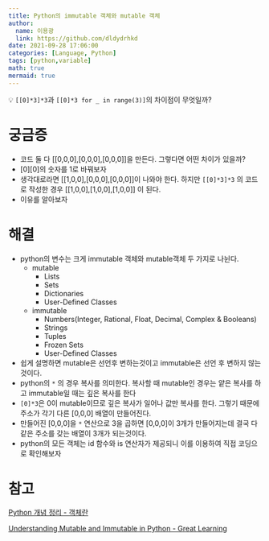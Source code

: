 ```yaml
---
title: Python의 immutable 객체와 mutable 객체
author:
  name: 이용광
  link: https://github.com/dldydrhkd
date: 2021-09-28 17:06:00
categories: [Language, Python]
tags: [python,variable]
math: true
mermaid: true
---
```


💡 `[[0]*3]*3`과 `[[0]*3 for _ in range(3)]`의 차이점이 무엇일까?

# 궁금증

- 코드 둘 다 [[0,0,0],[0,0,0],[0,0,0]]을 만든다. 그렇다면 어떤 차이가 있을까?
- [0][0]의 숫자를 1로 바꿔보자
- 생각대로라면 [[1,0,0],[0,0,0],[0,0,0]]이 나와야 한다. 하지만 `[[0]*3]*3` 의 코드로 작성한 경우 [[1,0,0],[1,0,0],[1,0,0]] 이 된다.
- 이유를 알아보자

# 해결

- python의 변수는 크게 immutable 객체와 mutable객체 두 가지로 나뉜다.
    - mutable
        - Lists
        - Sets
        - Dictionaries
        - User-Defined Classes
    - immutable
        - Numbers(Integer, Rational, Float, Decimal, Complex & Booleans)
        - Strings
        - Tuples
        - Frozen Sets
        - User-Defined Classes
- 쉽게 설명하면 mutable은 선언후 변하는것이고 immutable은 선언 후 변하지 않는 것이다.
- python의 `*` 의 경우 복사를 의미한다. 복사할 때 mutable인 경우는 얕은 복사를 하고 immutable일 때는 깊은 복사를 한다
- `[0]*3`은 0이 mutable이므로 깊은 복사가 일어나 값만 복사를 한다. 그렇기 때문에 주소가 각기 다른 [0,0,0] 배열이 만들어진다.
- 만들어진 [0,0,0]을 `*` 연산으로 3을 곱하면 [0,0,0]이 3개가 만들어지는데 결국 다 같은 주소를 갖는 배열이 3개가 되는것이다.
- python의 모든 객체는 id 함수와 is 연산자가 제공되니 이를 이용하여 직접 코딩으로 확인해보자

# 참고

[Python 개념 정리 - 객체란](https://webnautes.tistory.com/1181)

[Understanding Mutable and Immutable in Python - Great Learning](https://www.mygreatlearning.com/blog/understanding-mutable-and-immutable-in-python/)
